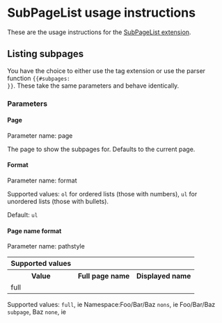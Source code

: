 # SubPageList usage instructions

These are the usage instructions for the [SubPageList extension](../README.md).

## Listing subpages

You have the choice to either use the tag extension <code><subpages /></code>
or use the parser function <code>{{#subpages: }}</code>. These take the
same parameters and behave identically.

### Parameters

#### Page

Parameter name: page

The page to show the subpages for. Defaults to the current page.

#### Format

Parameter name: format

Supported values:
<code>ol</code> for ordered lists (those with numbers),
<code>ul</code> for unordered lists (those with bullets).

Default: <code>ul</code>

#### Page name format

Parameter name: pathstyle

<table>
	<tr colspan=3>
		<th>Supported values</th>
	</tr>
	<tr>
		<th>Value</th>
		<th>Full page name</th>
		<th>Displayed name</th>
	</tr>
	<tr>
		<td>full</td>
		<td></td>
		<td></td>
	</tr>
</table>
Supported values:
<code>full</code>, ie Namespace:Foo/Bar/Baz
<code>nons</code>, ie Foo/Bar/Baz
<code>subpage</code>, Baz
<code>none</code>, ie